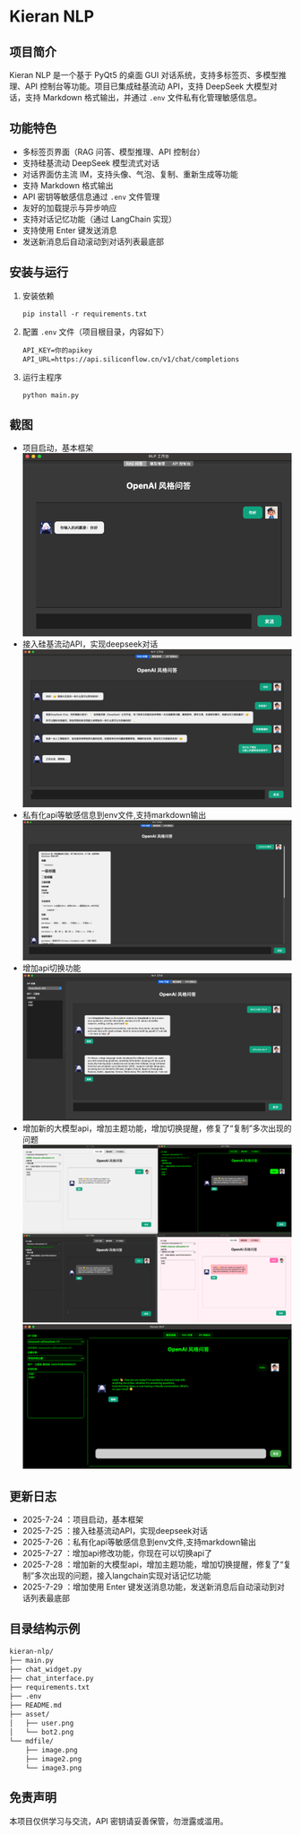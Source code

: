 # Kieran NLP

## 项目简介

Kieran NLP 是一个基于 PyQt5 的桌面 GUI 对话系统，支持多标签页、多模型推理、API 控制台等功能。项目已集成硅基流动 API，支持 DeepSeek 大模型对话，支持 Markdown 格式输出，并通过 `.env` 文件私有化管理敏感信息。

## 功能特色

- 多标签页界面（RAG 问答、模型推理、API 控制台）
- 支持硅基流动 DeepSeek 模型流式对话
- 对话界面仿主流 IM，支持头像、气泡、复制、重新生成等功能
- 支持 Markdown 格式输出
- API 密钥等敏感信息通过 `.env` 文件管理
- 友好的加载提示与异步响应
- 支持对话记忆功能（通过 LangChain 实现）
- 支持使用 Enter 键发送消息
- 发送新消息后自动滚动到对话列表最底部

## 安装与运行

1. 安装依赖

   ```
   pip install -r requirements.txt
   ```

2. 配置 `.env` 文件（项目根目录，内容如下）

   ```
   API_KEY=你的apikey
   API_URL=https://api.siliconflow.cn/v1/chat/completions
   ```

3. 运行主程序

   ```
   python main.py
   ```

## 截图

- 项目启动，基本框架  
  ![alt text](./mdfile/image.png)
- 接入硅基流动API，实现deepseek对话  
  ![alt text](./mdfile/image2.png)
- 私有化api等敏感信息到env文件,支持markdown输出  
  ![alt text](./mdfile/image3.png)
- 增加api切换功能
  ![alt text](./mdfile/image4.png)
- 增加新的大模型api，增加主题功能，增加切换提醒，修复了“复制”多次出现的问题
  ![alt text](./mdfile/image5.png)
  ![alt text](./mdfile/image6.png)
  


## 更新日志

- 2025-7-24 ：项目启动，基本框架
- 2025-7-25 ：接入硅基流动API，实现deepseek对话
- 2025-7-26 ：私有化api等敏感信息到env文件,支持markdown输出
- 2025-7-27 ：增加api修改功能，你现在可以切换api了
- 2025-7-28 ：增加新的大模型api，增加主题功能，增加切换提醒，修复了“复制”多次出现的问题，接入langchain实现对话记忆功能
- 2025-7-29 ：增加使用 Enter 键发送消息功能，发送新消息后自动滚动到对话列表最底部

## 目录结构示例

```
kieran-nlp/
├── main.py
├── chat_widget.py
├── chat_interface.py
├── requirements.txt
├── .env
├── README.md
├── asset/
│   ├── user.png
│   └── bot2.png
└── mdfile/
    ├── image.png
    ├── image2.png
    └── image3.png
```

## 免责声明

本项目仅供学习与交流，API 密钥请妥善保管，勿泄露或滥用。
